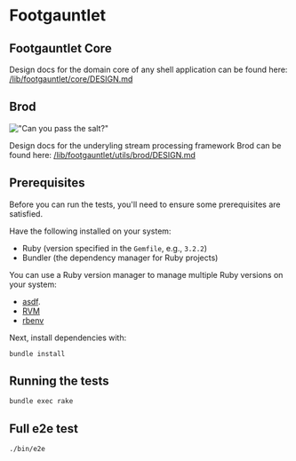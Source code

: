 # Footgauntlet

## Footgauntlet Core
Design docs for the domain core of any shell application can be found here:
[/lib/footgauntlet/core/DESIGN.md](/lib/footgauntlet/core/DESIGN.md)

## Brod
!["Can you pass the salt?"](https://imgs.xkcd.com/comics/the_general_problem.png)

Design docs for the underyling stream processing framework Brod can be found here:
[/lib/footgauntlet/utils/brod/DESIGN.md](/lib/footgauntlet/utils/brod/DESIGN.md)

## Prerequisites
Before you can run the tests, you'll need to ensure some prerequisites are
satisfied.

Have the following installed on your system:
- Ruby (version specified in the `Gemfile`, e.g., `3.2.2`)
- Bundler (the dependency manager for Ruby projects)

You can use a Ruby version manager to manage multiple Ruby versions on your
system:
- [asdf](https://asdf-vm.com/).
- [RVM](https://rvm.io/)
- [rbenv](https://github.com/rbenv/rbenv)

Next, install dependencies with:
```
bundle install
```

## Running the tests
```
bundle exec rake
```

## Full e2e test
```
./bin/e2e
```
